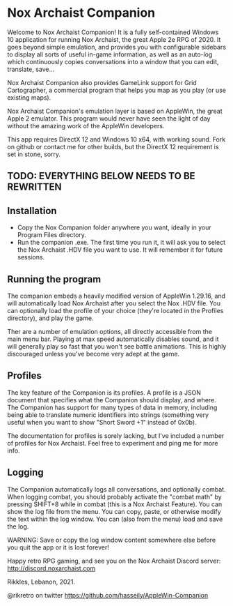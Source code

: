 # Nox Archaist Companion

Welcome to Nox Archaist Companion!
It is a fully self-contained Windows 10 application for running Nox Archaist, the great Apple 2e RPG of 2020.
It goes beyond simple emulation, and provides you with configurable sidebars to display all sorts of useful in-game information, as well as an auto-log which continuously copies conversations into a window that you can edit, translate, save...

Nox Archaist Companion also provides GameLink support for Grid Cartographer, a commercial program that helps you map as you play (or use existing maps).

Nox Archaist Companion's emulation layer is based on AppleWin, the great Apple 2 emulator. This program would never have seen the light of day without the amazing work of the AppleWin developers.

This app requires DirectX 12 and Windows 10 x64, with working sound.
Fork on github or contact me for other builds, but the DirectX 12 requirement is set in stone, sorry.

## TODO: EVERYTHING BELOW NEEDS TO BE REWRITTEN

## Installation

- Copy the Nox Companion folder anywhere you want, ideally in your Program Files directory.
- Run the companion .exe. The first time you run it, it will ask you to select the Nox Archaist .HDV file you want to use. It will remember it for future sessions.

## Running the program

The companion embeds a heavily modified version of AppleWin 1.29.16, and will automatically load Nox Archaist after you select the Nox .HDV file.
You can optionally load the profile of your choice (they're located in the Profiles directory), and play the game.

Ther are a number of emulation options, all directly accessible from the main menu bar. Playing at max speed automatically disables sound, and it will generally play so fast that you won't see battle animations. This is highly discouraged unless you've become very adept at the game.

## Profiles

The key feature of the Companion is its profiles. A profile is a JSON document that specifies what the Companion should display, and where. The Companion has support for many types of data in memory, including being able to translate numeric identifiers into strings (something very useful when you want to show "Short Sword +1" instead of 0x0b).

The documentation for profiles is sorely lacking, but I've included a number of profiles for Nox Archaist. Feel free to experiment and ping me for more info.

## Logging

The Companion automatically logs all conversations, and optionally combat. When logging combat, you should probably activate the "combat math" by pressing SHIFT+8 while in combat (this is a Nox Archaist Feature).
You can show the log file from the menu. You can copy, paste, or otherwise modify the text within the log window. You can (also from the menu) load and save the log.

WARNING: Save or copy the log window content somewhere else before you quit the app or it is lost forever!


Happy retro RPG gaming, and see you on the Nox Archaist Discord server: http://discord.noxarchaist.com

Rikkles, Lebanon, 2021.


@rikretro on twitter
https://github.com/hasseily/AppleWin-Companion
